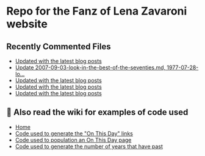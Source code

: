 # Repo for the Fanz of Lena Zavaroni website

## Recently Commented Files
<!-- BLOG-POST-LIST:START -->
- [Updated with the latest blog posts](https://github.com/FanzOfLenaZavaroni/fanzoflenazavaroni.github.io/commit/31cd186d917f19a065b843583e030035ca6c98e9)
- [Update 2007-09-03-look-in-the-best-of-the-seventies.md, 1977-07-28-lo…](https://github.com/FanzOfLenaZavaroni/fanzoflenazavaroni.github.io/commit/01aad156ea4793fa5e5af7b62d9102b652111365)
- [Updated with the latest blog posts](https://github.com/FanzOfLenaZavaroni/fanzoflenazavaroni.github.io/commit/497cf9b5b774afa5852f0c7733c8e7bd7e37fec1)
- [Updated with the latest blog posts](https://github.com/FanzOfLenaZavaroni/fanzoflenazavaroni.github.io/commit/9391f55212c5726dbafa96a877ebdb4fa54b4489)
- [Updated with the latest blog posts](https://github.com/FanzOfLenaZavaroni/fanzoflenazavaroni.github.io/commit/3b9ee9f03272ca3cba2191691864dbe576ecfc63)
<!-- BLOG-POST-LIST:END -->

## :notebook: Also read the wiki for examples of code used
* [Home](https://github.com/FanzOfLenaZavaroni/fanzoflenazavaroni.github.io/wiki)
* [Code used to generate the "On This Day" links](https://github.com/FanzOfLenaZavaroni/fanzoflenazavaroni.github.io/wiki/On-This-Day-Code)
* [Code used to population an On This Day page](https://github.com/FanzOfLenaZavaroni/fanzoflenazavaroni.github.io/wiki/Code-used-to-population-an-On-This-Day-page)
* [Code used to generate the number of years that have past](https://github.com/FanzOfLenaZavaroni/fanzoflenazavaroni.github.io/wiki/Number-of-years-gone-by-code)
